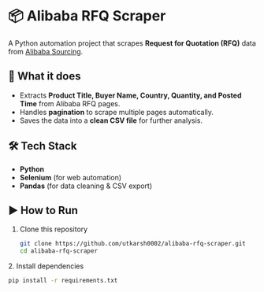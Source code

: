 # 📦 Alibaba RFQ Scraper

A Python automation project that scrapes **Request for Quotation (RFQ)** data from [Alibaba Sourcing](https://sourcing.alibaba.com/).

## 🚀 What it does
- Extracts **Product Title, Buyer Name, Country, Quantity, and Posted Time** from Alibaba RFQ pages.  
- Handles **pagination** to scrape multiple pages automatically.  
- Saves the data into a **clean CSV file** for further analysis.

## 🛠 Tech Stack
- **Python**
- **Selenium** (for web automation)
- **Pandas** (for data cleaning & CSV export)

## ▶️ How to Run
1. Clone this repository  
   ```bash
   git clone https://github.com/utkarsh0002/alibaba-rfq-scraper.git
   cd alibaba-rfq-scraper
2️. Install dependencies
   ```bash
   pip install -r requirements.txt
   
